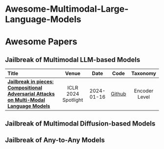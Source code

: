 # Awesome-Multimodal-Large-Language-Models

# Awesome Papers

## Jailbreak of Multimodal LLM-based Models
|  Title  |   Venue  |   Date   |   Code   | Taxonomy |
|:--------|:--------:|:--------:|:--------:|:--------:|
|[**Jailbreak in pieces: Compositional Adversarial Attacks on Multi-Modal Language Models**](https://openreview.net/forum?id=plmBsXHxgR&trk=public_post_comment-text) | ICLR 2024 Spotlight | 2024-01-16 | [Github](https://github.com/erfanshayegani/Jailbreak-In-Pieces) | Encoder Level |


## Jailbreak of Multimodal Diffusion-based Models


## Jailbreak of Any-to-Any Models

